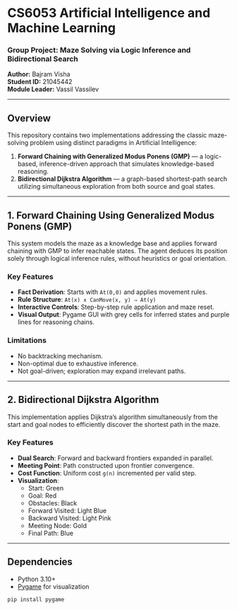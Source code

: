 # CS6053 Artificial Intelligence and Machine Learning  
### Group Project: Maze Solving via Logic Inference and Bidirectional Search  

**Author:** Bajram Visha  
**Student ID:** 21045442  
**Module Leader:** Vassil Vassilev  

---

## Overview

This repository contains two implementations addressing the classic maze-solving problem using distinct paradigms in Artificial Intelligence:

1. **Forward Chaining with Generalized Modus Ponens (GMP)** — a logic-based, inference-driven approach that simulates knowledge-based reasoning.  
2. **Bidirectional Dijkstra Algorithm** — a graph-based shortest-path search utilizing simultaneous exploration from both source and goal states.

---

## 1. Forward Chaining Using Generalized Modus Ponens (GMP)

This system models the maze as a knowledge base and applies forward chaining with GMP to infer reachable states. The agent deduces its position solely through logical inference rules, without heuristics or goal orientation.

### Key Features
- **Fact Derivation**: Starts with `At(0,0)` and applies movement rules.
- **Rule Structure**: `At(x) ∧ CanMove(x, y) ⇒ At(y)`
- **Interactive Controls**: Step-by-step rule application and maze reset.
- **Visual Output**: Pygame GUI with grey cells for inferred states and purple lines for reasoning chains.

### Limitations
- No backtracking mechanism.
- Non-optimal due to exhaustive inference.
- Not goal-driven; exploration may expand irrelevant paths.

---

## 2. Bidirectional Dijkstra Algorithm

This implementation applies Dijkstra’s algorithm simultaneously from the start and goal nodes to efficiently discover the shortest path in the maze.

### Key Features
- **Dual Search**: Forward and backward frontiers expanded in parallel.
- **Meeting Point**: Path constructed upon frontier convergence.
- **Cost Function**: Uniform cost `g(n)` incremented per valid step.
- **Visualization**:
  - Start: Green
  - Goal: Red
  - Obstacles: Black
  - Forward Visited: Light Blue
  - Backward Visited: Light Pink
  - Meeting Node: Gold
  - Final Path: Blue

---

## Dependencies

- Python 3.10+
- [Pygame](https://www.pygame.org/) for visualization

```bash
pip install pygame

